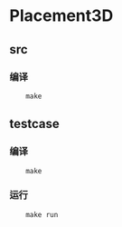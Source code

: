 # Placement3D

## src

### 编译

        make

## testcase

### 编译

        make

### 运行

        make run
